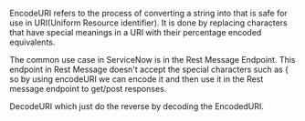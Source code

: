 EncodeURI refers to the process of converting a string into that is safe for use in URI(Uniform Resource identifier). 
It is done by replacing characters that have special meanings in a URI with their percentage encoded equivalents.

The common use case in ServiceNow is in the Rest Message Endpoint.
This endpoint in Rest Message doesn't accept the special characters such as { so by using encodeURI we can encode it and 
then use it in the Rest message endpoint to get/post responses.

DecodeURI which just do the reverse by decoding the EncodedURI.
